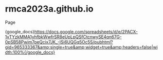 # rmca2023a.github.io
Page

{google_docs}https://docs.google.com/spreadsheets/d/e/2PACX-1vTYzkMMA1yhfbkWwfrSR8eUpLpQSfCtcnwySE4qn67G-0pSB58Pwim7peQcix7JK_-ISi6UQGq5Oc5S/pubhtml?gid=965333367&amp;single=true&amp;widget=true&amp;headers=false|width:100%{/google_docs}
